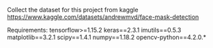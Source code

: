 Collect the dataset for this project from kaggle
https://www.kaggle.com/datasets/andrewmvd/face-mask-detection


Requirements:
tensorflow>=1.15.2
keras==2.3.1
imutils==0.5.3
matplotlib==3.2.1
scipy==1.4.1
numpy==1.18.2
opencv-python==4.2.0.*
